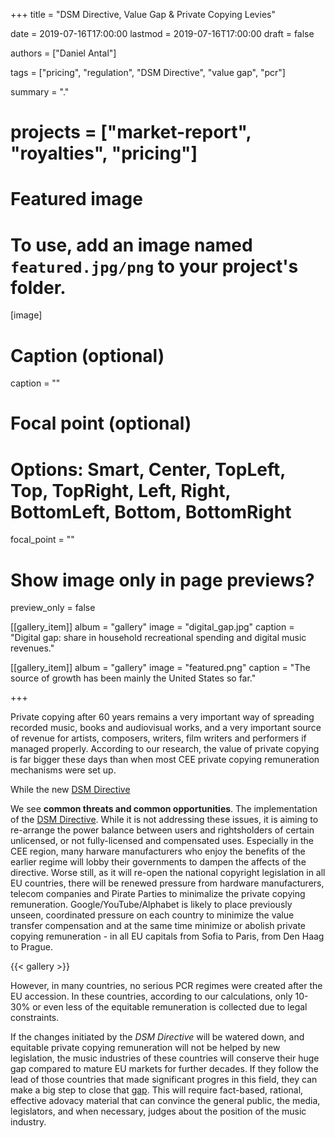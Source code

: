 +++
title = "DSM Directive, Value Gap & Private Copying Levies"

date = 2019-07-16T17:00:00
lastmod = 2019-07-16T17:00:00
draft = false

authors = ["Daniel Antal"]

tags = ["pricing", "regulation", "DSM Directive", "value gap", "pcr"]

summary = "."

# projects = ["market-report", "royalties", "pricing"]

# Featured image
# To use, add an image named `featured.jpg/png` to your project's folder. 
[image]
  # Caption (optional)
  caption = ""

  # Focal point (optional)
  # Options: Smart, Center, TopLeft, Top, TopRight, Left, Right, BottomLeft, Bottom, BottomRight
  focal_point = ""

  # Show image only in page previews?
  preview_only = false

[[gallery_item]]
album = "gallery"
image = "digital_gap.jpg"
caption = "Digital gap: share in household recreational spending and digital music revenues."

[[gallery_item]]
album = "gallery"
image = "featured.png"
caption = "The source of growth has been mainly the United States so far."


+++

Private copying after 60 years remains a very important way of spreading recorded music, books and audiovisual works, and a very important source of revenue for artists, composers, writers, film writers and performers if managed properly.   According to our research, the value of private copying is far bigger these days than when most CEE private copying remuneration mechanisms were set up.

While the new [DSM Directive](https://eur-lex.europa.eu/eli/dir/2019/790/oj)

We see __common threats and common opportunities__.  The implementation of the [DSM Directive](https://eur-lex.europa.eu/eli/dir/2019/790/oj).  While it is not addressing these issues, it is aiming to re-arrange the power balance between users and rightsholders of certain unlicensed, or not fully-licensed and compensated uses. Especially in the CEE region, many harware manufacturers who enjoy the benefits of the earlier regime will lobby their governments to dampen the affects of the directive. Worse still, as it will re-open the national copyright legislation in all EU countries, there will be renewed pressure from hardware manufacturers, telecom companies and Pirate Parties to minimalize the private copying remuneration. Google/YouTube/Alphabet is likely to place previously unseen, coordinated pressure on each country to minimize the value transfer compensation and at the same time minimize or abolish private copying remuneration - in all EU capitals from Sofia to Paris, from Den Haag to Prague. 

{{< gallery >}}

However, in many countries, no serious PCR regimes were created after the EU accession.  In these countries, according to our calculations, only 10-30% or even less of the equitable remuneration is collected due to legal constraints.

If the changes initiated by the _DSM Directive_ will be watered down, and equitable private copying remuneration will not be helped by new legislation, the music industries of these countries will conserve their huge gap compared to mature EU markets for further decades.  If they follow the lead of those countries that made significant progres in this field, they can make a big step to close that [gap](https://danielantal.eu/post/cee_mini_17/).  This will require fact-based, rational, effective adovacy material that can convince the general public, the media, legislators, and when necessary, judges about the position of the music industry.


